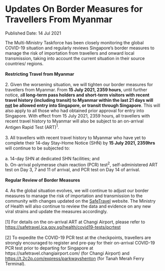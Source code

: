 <html>
    <meta http-equiv="Content-Type" content="text/html; charset=utf-8"/>
    <meta charset="utf-8"/>
    <title>Updates On Border Measures for Travellers From Myanmar</title>
    <body><h1>Updates On Border Measures for Travellers From Myanmar</h1>
    <p>Published Date: 14 Jul 2021</p> The Multi-Ministry Taskforce has been closely monitoring the global COVID-19 situation and regularly reviews Singapore’s border measures to manage the risk of importation from travellers and onward local transmission, taking into account the current situation in their source countries/ regions.<br><br><strong>Restricting Travel from Myanmar&nbsp;</strong><br><br>2. Given the worsening situation, we will tighten our border measures for travellers from Myanmar. From <strong>15 July 2021, 2359 hours</strong>, until further notice, a<strong>ll long-term pass holders and short-term visitors with recent travel history (including transit) to Myanmar within the last 21 days will <span style="text-decoration: underline;">not</span> be allowed entry into Singapore, or transit through Singapore</strong>. This will also apply to all those who had obtained prior approval for entry into Singapore. With effect from 15 July 2021, 2359 hours, all travellers with recent travel history to Myanmar will also be subject to an on-arrival Antigen Rapid Test (ART)<sup>1</sup>.<br><br>3. All travellers with recent travel history to Myanmar who have yet to complete their 14-day Stay-Home Notice (SHN) by <strong>15 July 2021, 2359hrs</strong> will continue to be subjected to:<br><br>a. 14-day SHN at dedicated SHN facilities; and<br>b. On-arrival polymerase chain reaction (PCR) test<sup>2</sup>, self-administered ART test on Day 3, 7 and 11 of arrival, and PCR test on Day 14 of arrival.<br><br><strong>Regular Review of Border Measures</strong> <br><br>4. As the global situation evolves, we will continue to adjust our border measures to manage the risk of importation and transmission to the community with changes updated on the <a href="http://safetravel.ica.gov.sg/" title="" class="" target="">SafeTravel</a>&nbsp;website. The Ministry of Health will also continue to review the data and evidence on any new viral strains and update the measures accordingly.<br><br>[1] For details on the on-arrival ART at Changi Airport, please refer to&nbsp; <a href="https://safetravel.ica.gov.sg/health/covid19-tests/pcrtest" title="" class="" target="">https://safetravel.ica.gov.sg/health/covid19-tests/pcrtest</a><br><br>[2] To expedite the COVID-19 PCR test at the checkpoints, travellers are strongly encouraged to register and pre-pay for their on-arrival COVID-19 PCR test prior to departing for Singapore at https://safetravel.changiairport.com/ (for Changi Airport) and <a href="https://t.2c2p.com/express/parkwayshenton" title="" class="" target="">https://t.2c2p.com/express/parkwayshenton</a>&nbsp;(for Tanah Merah Ferry Terminal).</body>
</html>
